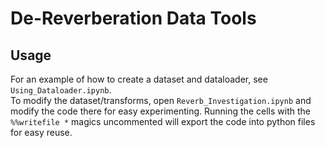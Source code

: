 # De-Reverberation Data Tools

## Usage
For an example of how to create a dataset and dataloader, see `Using_Dataloader.ipynb`.  
To modify the dataset/transforms, open `Reverb_Investigation.ipynb` and modify the code there for easy experimenting. Running the cells with the `%%writefile *` magics uncommented will export the code into python files for easy reuse.
